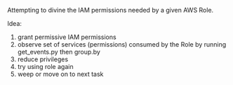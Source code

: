 Attempting to divine the IAM permissions needed by a given AWS Role.

Idea:

1. grant permissive IAM permissions
2. observe set of services (permissions) consumed by the Role by running get_events.py then group.by
3. reduce privileges
4. try using role again
5. weep or move on to next task
